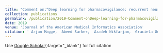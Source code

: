 ```yaml
---
title: "Comment on:“Deep learning for pharmacovigilance: recurrent neural network architectures for labeling adverse drug reactions in Twitter posts”"
collection: publications
permalink: /publication/2019-Comment-onDeep-learning-for-pharmacovigilance-recurrent-neural-network-architectures-for-labeling-adverse-drug-reactions-in-Twitter-posts
date: 2019
venue: 'Journal of the American Medical Informatics Association'
citation: ' Arjun Magge,  Abeed Sarker,  Azadeh Nikfarjam,  Graciela Gonzalez-Hernandez, &quot;Comment on:“Deep learning for pharmacovigilance: recurrent neural network architectures for labeling adverse drug reactions in Twitter posts”.&quot; Journal of the American Medical Informatics Association, 2019.'
---
```

Use [Google Scholar](https://scholar.google.com/scholar?q=Comment+on:“Deep+learning+for+pharmacovigilance:+recurrent+neural+network+architectures+for+labeling+adverse+drug+reactions+in+Twitter+posts”){:target="_blank"} for full citation